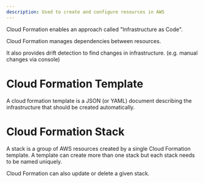 ```yaml
---
description: Used to create and configure resources in AWS
---
```

Cloud Formation enables an approach called "Infrastructure as Code".

Cloud Formation manages dependencies between resources.

It also provides drift detection to find changes in infrastructure. (e.g. manual changes via console)

# Cloud Formation Template

A cloud formation template is a JSON (or YAML) document describing the infrastructure that should be created automatically.

# Cloud Formation Stack

A stack is a group of AWS resources created by a single Cloud Formation template. A template can create more than one stack but each stack needs to be named uniquely.

Cloud Formation can also update or delete a given stack.


